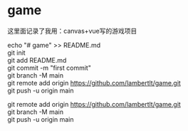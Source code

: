 # game

这里面记录了我用：canvas+vue写的游戏项目


echo "# game" >> README.md  
git init  
git add README.md  
git commit -m "first commit"  
git branch -M main  
git remote add origin https://github.com/lambertlt/game.git  
git push -u origin main  

git remote add origin https://github.com/lambertlt/game.git  
git branch -M main  
git push -u origin main  
